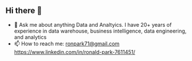 ## Hi there 👋

- 💬 Ask me about anything Data and Analtyics.  I have 20+ years of experience in data warehouse, business intelligence, data engineering, and analytics
- 📫 How to reach me: ronpark71@gmail.com   https://www.linkedin.com/in/ronald-park-7611451/



